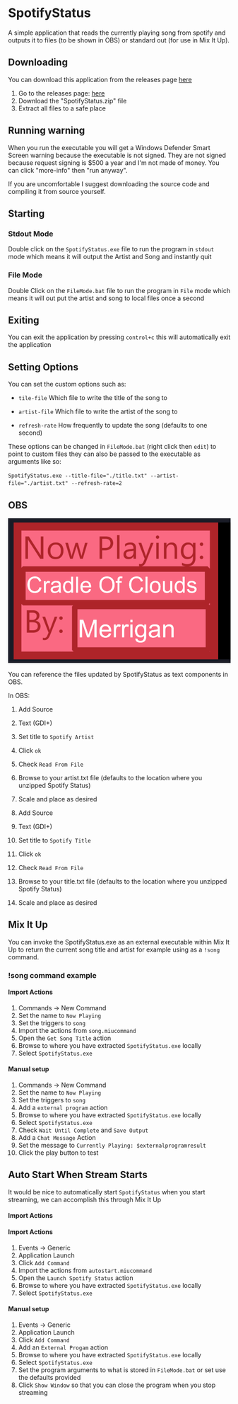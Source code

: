 # SpotifyStatus

A simple application that reads the currently playing song from spotify and outputs it to files (to be shown in OBS) or standard out (for use in Mix It Up).
 
## Downloading
You can download this application from the releases page [here](https://github.com/ScottHarwoodTech/SpotifyStatus/releases/latest)

1. Go to the releases page: [here](https://github.com/ScottHarwoodTech/SpotifyStatus/releases/latest)
2. Download the "SpotifyStatus.zip" file
3. Extract all files to a safe place

## Running warning
When you run the executable you will get a Windows Defender Smart Screen warning because the executable is not signed. They are not signed because request signing is $500 a year and I'm not made of money. You can click "more-info" then "run anyway". 

If you are uncomfortable I suggest downloading the source code and compiling it from source yourself.


## Starting

### Stdout Mode
Double click on the `SpotifyStatus.exe` file to run the program in `stdout` mode which means it will output the Artist and Song and instantly quit


### File Mode
Double Click on the `FileMode.bat` file to run the program in `File` mode which means it will out put the artist and song to local files once a second

## Exiting 

You can exit the application by pressing `control+c` this will automatically exit the application

## Setting Options

You can set the custom options such as:

- `tile-file` Which file to write the title of the song to

- `artist-file` Which file to write the artist of the song to

- `refresh-rate` How frequently to update the song (defaults to one second)

These options can be changed in `FileMode.bat` (right click then `edit`) to point to custom files they can also be passed to the executable as arguments like so:

`SpotifyStatus.exe --title-file="./title.txt" --artist-file="./artist.txt" --refresh-rate=2`

## OBS


![OBS](images/OBS.png)


You can reference the files updated by SpotifyStatus as text components in OBS. 

In OBS:

1. Add Source
2. Text (GDI+)
3. Set title to `Spotify Artist`
4. Click `ok`
5. Check `Read From File` 
6. Browse to your artist.txt file (defaults to the location where you unzipped Spotify Status)
7. Scale and place as desired

1. Add Source
2. Text (GDI+)
3. Set title to `Spotify Title`
4. Click `ok`
5. Check `Read From File` 
6. Browse to your title.txt file (defaults to the location where you unzipped Spotify Status)
7. Scale and place as desired

## Mix It Up

You can invoke the SpotifyStatus.exe as an external executable within Mix It Up to return the current song title and artist for example using as a `!song` command. 

### !song command example

#### Import Actions
1. Commands -> New Command
2. Set the name to `Now Playing`
3. Set the triggers to `song`
4. Import the actions from `song.miucommand`
5. Open the `Get Song Title` action
6. Browse to where you have extracted `SpotifyStatus.exe` locally
7. Select `SpotifyStatus.exe`

#### Manual setup
1. Commands -> New Command
2. Set the name to `Now Playing`
3. Set the triggers to `song`
4. Add a `external program` action
5. Browse to where you have extracted `SpotifyStatus.exe` locally
6. Select `SpotifyStatus.exe`
7. Check `Wait Until Complete` and `Save Output`
8. Add a `Chat Message` Action
9. Set the message to `Currently Playing: $externalprogramresult`
10. Click the play button to test

## Auto Start When Stream Starts

It would be nice to automatically start `SpotifyStatus` when you start streaming, we can accomplish this through Mix It Up
#### Import Actions

#### Import Actions
1. Events -> Generic 
2. Application Launch
3. Click `Add Command`
4. Import the actions from `autostart.miucommand`
5. Open the `Launch Spotify Status` action
6. Browse to where you have extracted `SpotifyStatus.exe` locally
7. Select `SpotifyStatus.exe`

#### Manual setup
1. Events -> Generic 
2. Application Launch
3. Click `Add Command`
4. Add an `External Progam` action
5. Browse to where you have extracted `SpotifyStatus.exe` locally
6. Select `SpotifyStatus.exe`
7. Set the program arguments to what is stored in `FileMode.bat` or set use the defaults provided
8. Click `Show Window` so that you can close the program when you stop streaming